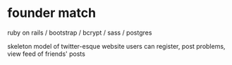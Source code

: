 # founder match

ruby on rails / bootstrap / bcrypt / sass / postgres

skeleton model of twitter-esque website
users can register, post problems, view feed of friends' posts

